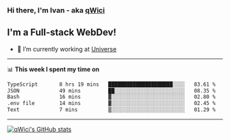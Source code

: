 ### Hi there, I'm Ivan - aka [qWici][website]

## I'm a Full-stack WebDev!
- 🔭 I’m currently working at [Universe][universe]

---

📊 **This week I spent my time on**
<!--START_SECTION:waka-->

```txt
TypeScript       8 hrs 19 mins   █████████████████████░░░░   83.61 %
JSON             49 mins         ██░░░░░░░░░░░░░░░░░░░░░░░   08.35 %
Bash             16 mins         ▓░░░░░░░░░░░░░░░░░░░░░░░░   02.80 %
.env file        14 mins         ▓░░░░░░░░░░░░░░░░░░░░░░░░   02.45 %
Text             7 mins          ▒░░░░░░░░░░░░░░░░░░░░░░░░   01.29 %
```

<!--END_SECTION:waka-->

---

[![qWici's GitHub stats](https://github-readme-stats.vercel.app/api?username=qWici)](https://github.com/qWici/github-readme-stats)

[website]: https://devkucher.com
[twitter]: https://twitter.com/KucherDev
[linkedin]: https://www.linkedin.com/in/ivankucher
[universe]: https://universeapps.limited
